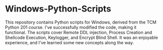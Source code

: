 # Windows-Python-Scripts

This repository contains Python scripts for Windows, derived from the TCM Python 201 course. I've successfully modified the code, making it functional. The scripts cover Remote DDL injection, Process Creation and Shellcode Execution, Keylogger, and Encrypt Blind Shell. It was an enjoyable experience, and I've learned some new concepts along the way.